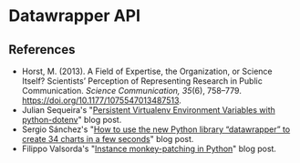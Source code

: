 # Datawrapper API

## References

- Horst, M. (2013). A Field of Expertise, the Organization, or Science Itself? Scientists’ Perception of Representing Research in Public Communication. _Science Communication, 35_(6), 758–779. https://doi.org/10.1177/1075547013487513.
- Julian Sequeira's "[Persistent Virtualenv Environment Variables with python-dotenv](https://pybit.es/persistent-environment-variables.html)" blog post.
- Sergio Sánchez's "[How to use the new Python library “datawrapper” to create 34 charts in a few seconds](https://blog.datawrapper.de/datawrapper-python-package/)" blog post.
- Filippo Valsorda's "[Instance monkey-patching in Python](https://filippo.io/instance-monkey-patching-in-python/)" blog post.
